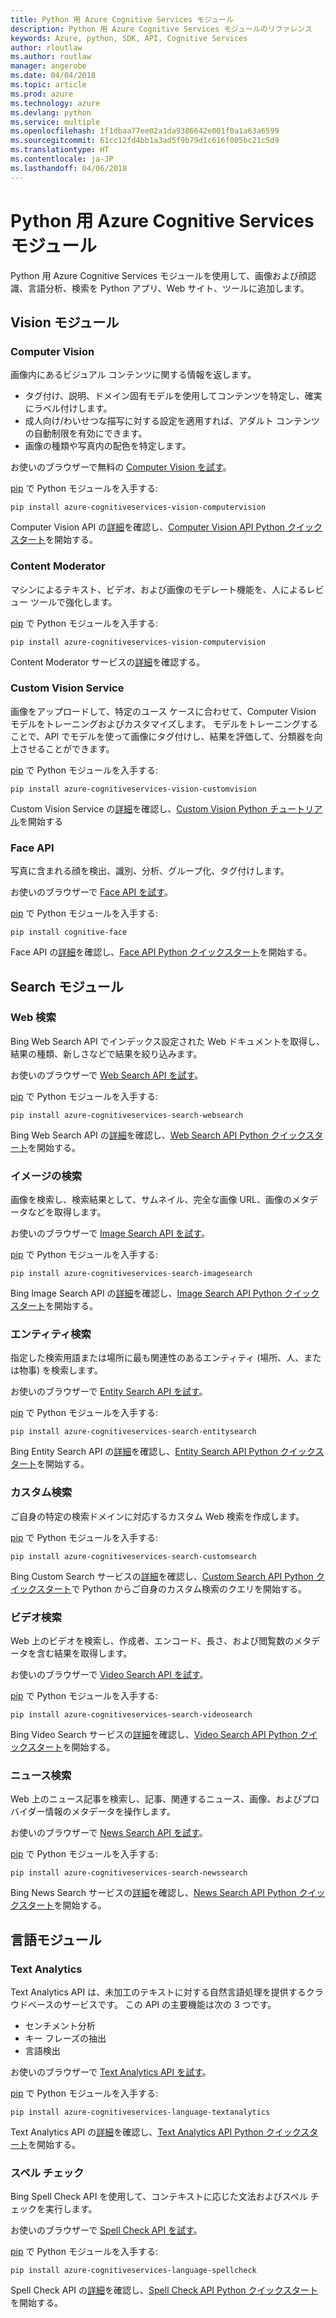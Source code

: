 ```yaml
---
title: Python 用 Azure Cognitive Services モジュール
description: Python 用 Azure Cognitive Services モジュールのリファレンス
keywords: Azure, python, SDK, API, Cognitive Services
author: rloutlaw
ms.author: routlaw
manager: angerobe
ms.date: 04/04/2018
ms.topic: article
ms.prod: azure
ms.technology: azure
ms.devlang: python
ms.service: multiple
ms.openlocfilehash: 1f1dbaa77ee02a1da9386642e001f0a1a63a6599
ms.sourcegitcommit: 61cc12fd4bb1a3ad5f9b79d1c616f005bc21c5d9
ms.translationtype: HT
ms.contentlocale: ja-JP
ms.lasthandoff: 04/06/2018
---
```

# <a name="azure-cognitive-services-modules-for-python"></a>Python 用 Azure Cognitive Services モジュール

Python 用 Azure Cognitive Services モジュールを使用して、画像および顔認識、言語分析、検索を Python アプリ、Web サイト、ツールに追加します。

## <a name="vision-modules"></a>Vision モジュール

### <a name="computer-vision"></a>Computer Vision 

画像内にあるビジュアル コンテンツに関する情報を返します。

- タグ付け、説明、ドメイン固有モデルを使用してコンテンツを特定し、確実にラベル付けします。
- 成人向け/わいせつな描写に対する設定を適用すれば、アダルト コンテンツの自動制限を有効にできます。
- 画像の種類や写真内の配色を特定します。

お使いのブラウザーで無料の [Computer Vision を試す](https://azure.microsoft.com/en-us/services/cognitive-services/computer-vision/)。

[pip](https://pip.pypa.io/en/stable/quickstart/) で Python モジュールを入手する:

```
pip install azure-cognitiveservices-vision-computervision
```

Computer Vision API の[詳細](/azure/cognitive-services/computer-vision/home)を確認し、[Computer Vision API Python クイックスタート](/azure/cognitive-services/computer-vision/quickstarts/python)を開始する。

### <a name="content-moderator"></a>Content Moderator

マシンによるテキスト、ビデオ、および画像のモデレート機能を、人によるレビュー ツールで強化します。

[pip](https://pip.pypa.io/en/stable/quickstart/) で Python モジュールを入手する:

```
pip install azure-cognitiveservices-vision-computervision
```

Content Moderator サービスの[詳細](/azure/cognitive-services/content-moderator/overview)を確認する。

### <a name="custom-vision-service"></a>Custom Vision Service

画像をアップロードして、特定のユース ケースに合わせて、Computer Vision モデルをトレーニングおよびカスタマイズします。 モデルをトレーニングすることで、API でモデルを使って画像にタグ付けし、結果を評価して、分類器を向上させることができます。

[pip](https://pip.pypa.io/en/stable/quickstart/) で Python モジュールを入手する:

```
pip install azure-cognitiveservices-vision-customvision
```

Custom Vision Service の[詳細](/azure/cognitive-services/Custom-Vision-Service/home)を確認し、[Custom Vision Python チュートリアル](/azure/cognitive-services/Custom-Vision-Service/python-tutorial)を開始する

### <a name="face-api"></a>Face API

写真に含まれる顔を検出、識別、分析、グループ化、タグ付けします。 

お使いのブラウザーで [Face API を試す](https://azure.microsoft.com/en-us/services/cognitive-services/face/)。

[pip](https://pip.pypa.io/en/stable/quickstart/) で Python モジュールを入手する:

```
pip install cognitive-face
```

Face API の[詳細](/azure/cognitive-services/face/overview)を確認し、[Face API Python クイックスタート](/azure/cognitive-services/Face/Tutorials/FaceAPIinPythonTutorial)を開始する。

## <a name="search-modules"></a>Search モジュール

### <a name="web-search"></a>Web 検索

Bing Web Search API でインデックス設定された Web ドキュメントを取得し、結果の種類、新しさなどで結果を絞り込みます。 

お使いのブラウザーで [Web Search API を試す](https://azure.microsoft.com/en-us/services/cognitive-services/bing-web-search-api/)。

[pip](https://pip.pypa.io/en/stable/quickstart/) で Python モジュールを入手する:

```
pip install azure-cognitiveservices-search-websearch
```

Bing Web Search API の[詳細](/azure/cognitive-services/bing-web-search/overview)を確認し、[Web Search API Python クイックスタート](/azure/cognitive-services/bing-web-search/quickstarts/python)を開始する。

### <a name="image-search"></a>イメージの検索

画像を検索し、検索結果として、サムネイル、完全な画像 URL、画像のメタデータなどを取得します。

お使いのブラウザーで [Image Search API を試す](https://azure.microsoft.com/en-us/services/cognitive-services/bing-image-search-api/)。

[pip](https://pip.pypa.io/en/stable/quickstart/) で Python モジュールを入手する:

```
pip install azure-cognitiveservices-search-imagesearch
```

Bing Image Search API の[詳細](/azure/cognitive-services/bing-image-search/overview)を確認し、[Image Search API Python クイックスタート](/azure/cognitive-services/bing-image-search/quickstarts/python)を開始する。


### <a name="entity-search"></a>エンティティ検索

指定した検索用語または場所に最も関連性のあるエンティティ (場所、人、または物事) を検索します。

お使いのブラウザーで [Entity Search API を試す](https://azure.microsoft.com/services/cognitive-services/bing-entity-search-api/)。

[pip](https://pip.pypa.io/en/stable/quickstart/) で Python モジュールを入手する:

```
pip install azure-cognitiveservices-search-entitysearch
```

Bing Entity Search API の[詳細](/azure/cognitive-services/bing-entities-search/search-the-web)を確認し、[Entity Search API Python クイックスタート](/azure/cognitive-services/bing-entities-search/quickstarts/python)を開始する。

### <a name="custom-search"></a>カスタム検索

ご自身の特定の検索ドメインに対応するカスタム Web 検索を作成します。

[pip](https://pip.pypa.io/en/stable/quickstart/) で Python モジュールを入手する:

```
pip install azure-cognitiveservices-search-customsearch
```

Bing Custom Search サービスの[詳細](/azure/cognitive-services/bing-custom-search/)を確認し、[Custom Search API Python クイックスタート](/azure/cognitive-services/bing-custom-search/call-endpoint-python)で Python からご自身のカスタム検索のクエリを開始する。

### <a name="video-search"></a>ビデオ検索

Web 上のビデオを検索し、作成者、エンコード、長さ、および閲覧数のメタデータを含む結果を取得します。

お使いのブラウザーで [Video Search API を試す](https://azure.microsoft.com/services/cognitive-services/bing-video-search-api/)。

[pip](https://pip.pypa.io/en/stable/quickstart/) で Python モジュールを入手する:

```
pip install azure-cognitiveservices-search-videosearch
```

Bing Video Search サービスの[詳細](/azure/cognitive-services/bing-video-search/search-the-web)を確認し、[Video Search API Python クイックスタート](/azure/cognitive-services/bing-video-search/python)を開始する。


### <a name="news-search"></a>ニュース検索

Web 上のニュース記事を検索し、記事、関連するニュース、画像、およびプロバイダー情報のメタデータを操作します。

お使いのブラウザーで [News Search API を試す](https://azure.microsoft.com/services/cognitive-services/bing-news-search-api/)。

[pip](https://pip.pypa.io/en/stable/quickstart/) で Python モジュールを入手する:

```
pip install azure-cognitiveservices-search-newssearch
```

Bing News Search サービスの[詳細](/azure/cognitive-services/bing-news-search/search-the-web)を確認し、[News Search API Python クイックスタート](//azure/cognitive-services/bing-news-search/python)を開始する。


## <a name="language-modules"></a>言語モジュール

### <a name="text-analytics"></a>Text Analytics 

Text Analytics API は、未加工のテキストに対する自然言語処理を提供するクラウドベースのサービスです。 この API の主要機能は次の 3 つです。

- センチメント分析
- キー フレーズの抽出
- 言語検出

お使いのブラウザーで [Text Analytics API を試す](https://azure.microsoft.com/en-us/services/cognitive-services/text-analytics/)。

[pip](https://pip.pypa.io/en/stable/quickstart/) で Python モジュールを入手する:

```
pip install azure-cognitiveservices-language-textanalytics
```

Text Analytics API の[詳細](/azure/cognitive-services/text-analytics/overview)を確認し、[Text Analytics API Python クイックスタート](/azure/cognitive-services/text-analytics/quickstarts/python)を開始する。


### <a name="spell-check"></a>スペル チェック

Bing Spell Check API を使用して、コンテキストに応じた文法およびスペル チェックを実行します。

お使いのブラウザーで [Spell Check API を試す](https://azure.microsoft.com/en-us/services/cognitive-services/spell-check/)。

[pip](https://pip.pypa.io/en/stable/quickstart/) で Python モジュールを入手する:

```
pip install azure-cognitiveservices-language-spellcheck
```

Spell Check API の[詳細](/azure/cognitive-services/bing-spell-check/proof-text)を確認し、[Spell Check API Python クイックスタート](/azure/cognitive-services/bing-spell-check/quickstarts/python)を開始する。